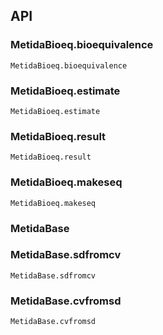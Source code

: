 
## API

### MetidaBioeq.bioequivalence
```@docs
MetidaBioeq.bioequivalence
```

### MetidaBioeq.estimate
```@docs
MetidaBioeq.estimate
```

### MetidaBioeq.result
```@docs
MetidaBioeq.result
```

### MetidaBioeq.makeseq
```@docs
MetidaBioeq.makeseq
```

### MetidaBase

### MetidaBase.sdfromcv
```@docs
MetidaBase.sdfromcv
```

### MetidaBase.cvfromsd
```@docs
MetidaBase.cvfromsd
```

